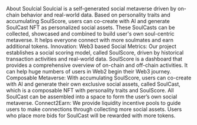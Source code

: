About Soulcial
Soulcial is a self-generated social metaverse driven by on-chain behavior and real-world data. Based on personality traits and accumulating SoulScore, users can co-create with AI and generate SoulCast NFT as personalized social assets. These SoulCasts can be collected, showcased and combined to build user's own soul-centric metaverse. It helps everyone connect with more soulmates and earn additional tokens.
Innovation:
Web3 based Social Metrics: Our project establishes a social scoring model, called SoulScore, driven by historical transaction activities and real-world data. SoulScore is a dashboard that provides a comprehensive overview of on-chain and off-chain activities.  It can help huge numbers of users in Web2 begin their Web3 journey.
Composable Metaverse: With accumulating SoulScore, users can co-create with AI and generate their own exclusive social assets, called SoulCast, which is a composable NFT with personality traits and SoulScore. All SoulCast can be assembled into a space to form the user’s own social metaverse.
Connect2Earn: We provide liquidity incentive pools to guide users to make connections through collecting more social assets. Users who place more bids for SoulCast will be rewarded with more tokens.